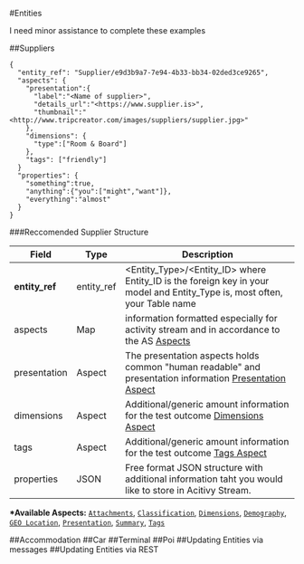#Entities

I need minor assistance to complete these examples

##Suppliers
```shell
{
  "entity_ref": "Supplier/e9d3b9a7-7e94-4b33-bb34-02ded3ce9265",
  "aspects": {
    "presentation":{
      "label":"<Name of supplier>",
      "details_url":"<https://www.supplier.is>",
      "thumbnail":"<http://www.tripcreator.com/images/suppliers/supplier.jpg>"
    },
    "dimensions": {
      "type":["Room & Board"]
    },
    "tags": ["friendly"]
  }
  "properties": {
    "something":true,
    "anything":{"you":["might","want"]},
    "everything":"almost"
  }
}
```

###Reccomended Supplier Structure

Field | Type | Description
----- | ---- | -----------
**entity_ref** | entity_ref | <Entity_Type>/<Entity_ID> where Entity_ID is the foreign key in your model and Entity_Type is, most often, your Table name
aspects | Map | information formatted especially for activity stream and in accordance to the AS [Aspects](/as-api.html#aspects)
presentation | Aspect | The presentation aspects holds common "human readable" and presentation information [Presentation Aspect](/as-api.html#presentation) 
dimensions | Aspect | Additional/generic amount information for the test outcome [Dimensions Aspect](/as-api.html#dimensions-metricsfacts)
tags | Aspect | Additional/generic amount information for the test outcome [Tags Aspect](/as-api.html#tags)
properties | JSON | Free format JSON structure with additional information taht you would like to store in Acitivy Stream.

**\*Available Aspects:** [`Attachments`](/as-api.html#attachments), [`Classification`](/as-api.html#classification), [`Dimensions`](/as-api.html#dimensions), [`Demography`](/as-api.html#demography), [`GEO Location`](/as-api.html#geo-locations),  [`Presentation`](/as-api.html#presentation), [`Summary`](/as-api.html#summary), [`Tags`](/as-api.html#tags)

##Accommodation
##Car
##Terminal
##Poi
##Updating Entities via messages
##Updating Entities via REST
